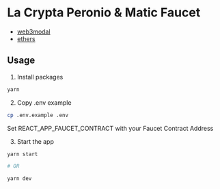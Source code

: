 # La Crypta Peronio & Matic Faucet

- [web3modal](https://github.com/Web3Modal/web3modal/)
- [ethers](https://docs.ethers.io/v5/)

## Usage

1. Install packages

```bash
yarn
```

2. Copy .env example

```bash
cp .env.example .env
```

Set REACT_APP_FAUCET_CONTRACT with your Faucet Contract Address

3. Start the app

```bash
yarn start

# OR

yarn dev
```
